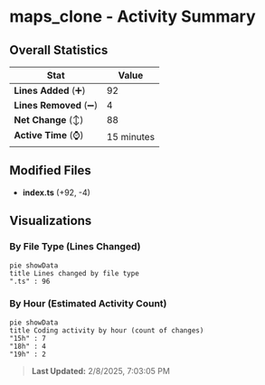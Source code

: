 # maps_clone - Activity Summary 

## Overall Statistics

| Stat                   | Value                                                             |
| ---------------------- | ----------------------------------------------------------------- |
| **Lines Added** (➕)   | 92                                          |
| **Lines Removed** (➖) | 4                                        |
| **Net Change** (↕)    | 88                |
| **Active Time** (⌚)   | 15 minutes |


## Modified Files
- **index.ts** (+92, -4)

## Visualizations

### By File Type (Lines Changed)

```mermaid
pie showData
title Lines changed by file type
".ts" : 96
```

### By Hour (Estimated Activity Count)

```mermaid
pie showData
title Coding activity by hour (count of changes)
"15h" : 7
"18h" : 4
"19h" : 2
```


> **Last Updated:** 2/8/2025, 7:03:05 PM